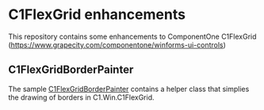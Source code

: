 # C1FlexGrid enhancements

This repository contains some enhancements to ComponentOne C1FlexGrid (https://www.grapecity.com/componentone/winforms-ui-controls)

## C1FlexGridBorderPainter
The sample [C1FlexGridBorderPainter](/C1FlexGridBorderPainter/README.md) contains a helper class that simplies the drawing of borders in C1.Win.C1FlexGrid.

